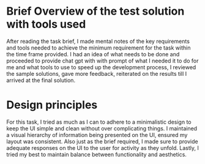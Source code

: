 # Brief Overview of the test solution with tools used

After reading the task brief, I made mental notes of the key requirements and tools needed to achieve the minimum requirement for the task within the time frame provided. I had an idea of what needs to be done and proceeded to provide chat gpt with with prompt of what I needed it to do for me and what tools to use to speed up the development process, I reviewed the sample solutions, gave more feedback, reiterated on the results till I arrived at the final solution.

# Design principles

For this task, I tried as much as I can to adhere to a minimalistic design to keep the UI simple and clean without over complicating things. I maintained a visual hierarchy of information being presented on the UI, ensured my layout was consistent. Also just as the brief required, I made sure to provide adequate responses on the UI to the user for activity as they unfold. Lastly, I tried my best to maintain balance between functionality and aesthetics.
